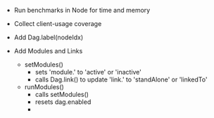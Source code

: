 - Run benchmarks in Node for time and memory

- Collect client-usage coverage

- Add Dag.label(nodeIdx)

- Add Modules and Links
  - setModules()
    - sets 'module.<module>' to 'active' or 'inactive'
    - calls Dag.link() to update 'link.<module>' to 'standAlone' or 'linkedTo<module>'
  - runModules()
    - calls setModules()
    - resets dag.enabled
    -
